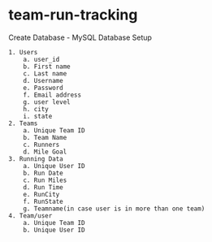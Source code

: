 # team-run-tracking

Create Database - MySQL
    Database Setup

	1. Users
		a. user_id
		b. First name
		c. Last name
		d. Username
		e. Password
		f. Email address
        g. user level
        h. city
        i. state
	2. Teams
		a. Unique Team ID
		b. Team Name
		c. Runners
		d. Mile Goal
	3. Running Data
		a. Unique User ID
		b. Run Date
		c. Run Miles
		d. Run Time
		e. RunCity
		f. RunState
		g. Teamname(in case user is in more than one team)
	4. Team/user
		a. Unique Team ID
        b. Unique User ID